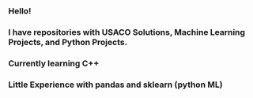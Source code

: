 ### Hello!
### I have repositories with USACO Solutions, Machine Learning Projects, and Python Projects.
### Currently learning C++
### Little Experience with pandas and sklearn (python ML)

<!--
**HashtagOfficialAccount/HashtagOfficialAccount** is a ✨ _special_ ✨ repository because its `README.md` (this file) appears on your GitHub profile.

